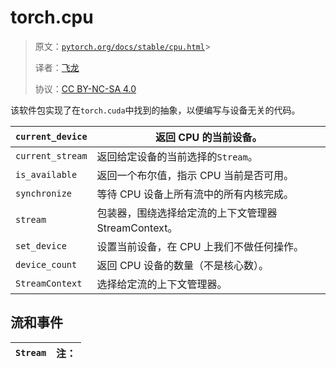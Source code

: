 # torch.cpu

> 原文：[`pytorch.org/docs/stable/cpu.html`](https://pytorch.org/docs/stable/cpu.html)> 
>
> 译者：[飞龙](https://github.com/wizardforcel)
>
> 协议：[CC BY-NC-SA 4.0](http://creativecommons.org/licenses/by-nc-sa/4.0/)


该软件包实现了在`torch.cuda`中找到的抽象，以便编写与设备无关的代码。

| `current_device` | 返回 CPU 的当前设备。 |
| --- | --- |
| `current_stream` | 返回给定设备的当前选择的`Stream`。 |
| `is_available` | 返回一个布尔值，指示 CPU 当前是否可用。 |
| `synchronize` | 等待 CPU 设备上所有流中的所有内核完成。 |
| `stream` | 包装器，围绕选择给定流的上下文管理器 StreamContext。 |
| `set_device` | 设置当前设备，在 CPU 上我们不做任何操作。 |
| `device_count` | 返回 CPU 设备的数量（不是核心数）。 |
| `StreamContext` | 选择给定流的上下文管理器。 |

## 流和事件

| `Stream` | 注： |
| --- | --- |
